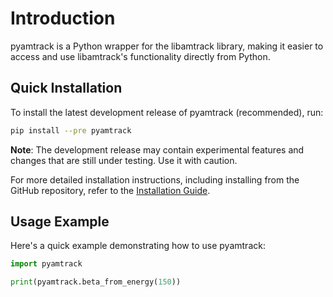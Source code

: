 # Introduction

pyamtrack is a Python wrapper for the libamtrack library, making it easier to access and use libamtrack's functionality directly from Python.

## Quick Installation

To install the latest development release of pyamtrack (recommended), run:
```bash
pip install --pre pyamtrack
```

**Note**: The development release may contain experimental features and changes that are still under testing. Use it with caution.

For more detailed installation instructions, including installing from the GitHub repository, refer to the [Installation Guide](installation.md).

## Usage Example

Here's a quick example demonstrating how to use pyamtrack:
```python
import pyamtrack

print(pyamtrack.beta_from_energy(150))
```
